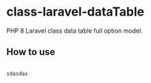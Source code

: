 # class-laravel-dataTable
PHP 8 Laravel class data table full option model.
## How to use
<code>
sdasdas
</code>
